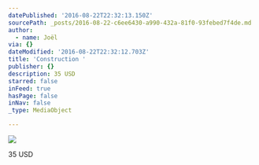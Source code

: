 ```yaml
---
datePublished: '2016-08-22T22:32:13.150Z'
sourcePath: _posts/2016-08-22-c6ee6430-a990-432a-81f0-93febed7f4de.md
author:
  - name: Joël
via: {}
dateModified: '2016-08-22T22:32:12.703Z'
title: 'Construction '
publisher: {}
description: 35 USD
starred: false
inFeed: true
hasPage: false
inNav: false
_type: MediaObject

---
```

![](https://imgflo.herokuapp.com/graph/vahj1ThiexotieMo/ab0e2949272e1cd779a9e9af50cb8346/croprotate.jpg?cropheight=2448&cropwidth=2448&degrees=-90&input=https%3A%2F%2Fthe-grid-user-content.s3-us-west-2.amazonaws.com%2F75c714de-313d-4319-a3c0-95d5fc728f30.jpg&x=0&y=0)

35 USD